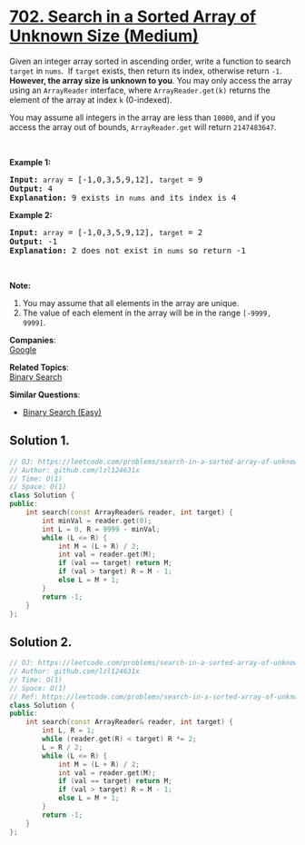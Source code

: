 # [702. Search in a Sorted Array of Unknown Size (Medium)](https://leetcode.com/problems/search-in-a-sorted-array-of-unknown-size/)

<p>Given an&nbsp;integer array sorted in ascending order, write a function to search <code>target</code> in <code>nums</code>.&nbsp; If <code>target</code> exists, then return its index, otherwise return <code>-1</code>. <strong>However, the array size is unknown to you</strong>. You may only access the array using an <code>ArrayReader</code>&nbsp;interface, where&nbsp;<code>ArrayReader.get(k)</code> returns the element of the array at index <code>k</code>&nbsp;(0-indexed).</p>

<p>You may assume all integers in the array are less than&nbsp;<code>10000</code>, and if you access the array out of bounds, <code>ArrayReader.get</code> will return <code>2147483647</code>.</p>

<p>&nbsp;</p>

<p><strong>Example 1:</strong></p>

<pre><strong>Input:</strong> <code>array</code> = [-1,0,3,5,9,12], <code>target</code> = 9
<strong>Output:</strong> 4
<strong>Explanation:</strong> 9 exists in <code>nums</code> and its index is 4
</pre>

<p><strong>Example 2:</strong></p>

<pre><strong>Input:</strong> <code>array</code> = [-1,0,3,5,9,12], <code>target</code> = 2
<strong>Output:</strong> -1
<strong>Explanation:</strong> 2 does not exist in <code>nums</code> so return -1</pre>

<p>&nbsp;</p>

<p><strong>Note:</strong></p>

<ol>
	<li>You may assume that all elements in the array are unique.</li>
	<li>The value of each element in the array&nbsp;will be in the range <code>[-9999, 9999]</code>.</li>
</ol>


**Companies**:  
[Google](https://leetcode.com/company/google)

**Related Topics**:  
[Binary Search](https://leetcode.com/tag/binary-search/)

**Similar Questions**:
* [Binary Search (Easy)](https://leetcode.com/problems/binary-search/)

## Solution 1.

```cpp
// OJ: https://leetcode.com/problems/search-in-a-sorted-array-of-unknown-size/
// Author: github.com/lzl124631x
// Time: O(1)
// Space: O(1)
class Solution {
public:
    int search(const ArrayReader& reader, int target) {
        int minVal = reader.get(0);
        int L = 0, R = 9999 - minVal;
        while (L <= R) {
            int M = (L + R) / 2;
            int val = reader.get(M);
            if (val == target) return M;
            if (val > target) R = M - 1;
            else L = M + 1;
        }
        return -1;
    }
};
```

## Solution 2.

```cpp
// OJ: https://leetcode.com/problems/search-in-a-sorted-array-of-unknown-size/
// Author: github.com/lzl124631x
// Time: O(1)
// Space: O(1)
// Ref: https://leetcode.com/problems/search-in-a-sorted-array-of-unknown-size/discuss/151685/Shortest-and-cleanest-Java-solution-so-far
class Solution {
public:
    int search(const ArrayReader& reader, int target) {
        int L, R = 1;
        while (reader.get(R) < target) R *= 2;
        L = R / 2;
        while (L <= R) {
            int M = (L + R) / 2;
            int val = reader.get(M);
            if (val == target) return M;
            if (val > target) R = M - 1;
            else L = M + 1;
        }
        return -1;
    }
};
```